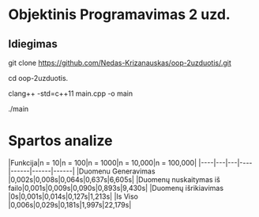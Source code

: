 # Objektinis Programavimas 2 uzd.

## Idiegimas
git clone https://github.com/Nedas-Krizanauskas/oop-2uzduotis/.git

cd oop-2uzduotis.

clang++ -std=c++11 main.cpp -o main

./main


# Spartos analize
|Funkcija|n = 10|n = 100|n = 1000|n = 10,000|n = 100,000|
|----|---|---|----|------|------|------|
|Duomenu Generavimas         |0,002s|0,008s|0,064s|0,637s|6,605s|
|Duomenų nuskaitymas iš failo|0,001s|0,009s|0,090s|0,893s|9,430s|
|Duomenų išrikiavimas        |0s|0,001s|0,014s|0,127s|1,213s|
|Is Viso                     |0,006s|0,029s|0,181s|1,997s|22,179s|
